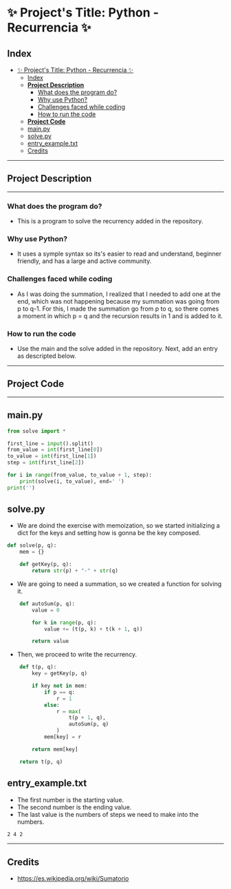 

# ✨ Project's Title: Python - Recurrencia ✨

## Index
- [✨ Project's Title: Python - Recurrencia ✨](#-projects-title-python---recurrencia-)
  - [Index](#index)
  - [**Project Description**](#project-description)
    - [What does the program do?](#what-does-the-program-do)
    - [Why use Python?](#why-use-python)
    - [Challenges faced while coding](#challenges-faced-while-coding)
    - [How to run the code](#how-to-run-the-code)
  - [**Project Code**](#project-code)
  - [main.py](#mainpy)
  - [solve.py](#solvepy)
  - [entry\_example.txt](#entry_exampletxt)
  - [Credits](#credits)
---

## **Project Description**
---

### What does the program do?
* This is a program to solve the recurrency added in the repository.

### Why use Python?
* It uses a symple syntax so its's easier to read and understand, beginner friendly, and has a large and active community.

### Challenges faced while coding
* As I was doing the summation, I realized that I needed to add one at the end, which was not happening because my summation was going from p to q-1. For this, I made the summation go from p to q, so there comes a moment in which p = q and the recursion results in 1 and is added to it.

### How to run the code
* Use the main and the solve added in the repository. Next, add an entry as descripted below.

---
## **Project Code**
---

## main.py
```python
from solve import *

first_line = input().split()
from_value = int(first_line[0])
to_value = int(first_line[1])
step = int(first_line[2])

for i in range(from_value, to_value + 1, step):
    print(solve(i, to_value), end=' ')
print('')
```

## solve.py
* We are doind the exercise with memoization, so we started initializing a dict for the keys and setting how is gonna be the key composed.
```python
def solve(p, q):
    mem = {}

    def getKey(p, q):
        return str(p) + "-" + str(q)
```
* We are going to need a summation, so we created a function for solving it.
```python
    def autoSum(p, q):
        value = 0

        for k in range(p, q):
            value += (t(p, k) + t(k + 1, q))

        return value
```
* Then, we proceed to write the recurrency.
```python
    def t(p, q):
        key = getKey(p, q)

        if key not in mem:
            if p == q:
                r = 1
            else:
                r = max(
                    t(p + 1, q),
                    autoSum(p, q)
                )
            mem[key] = r

        return mem[key]

    return t(p, q)
```

## entry_example.txt
* The first number is the starting value.
* The second number is the ending value.
* The last value is the numbers of steps we need to make into the numbers.
```txt
2 4 2
```
---
## Credits
* https://es.wikipedia.org/wiki/Sumatorio
